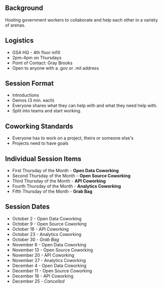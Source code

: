 ## Background 
Hosting government workers to collaborate and help each other in a variety of arenas.  

## Logistics 
* GSA HQ - 4th floor infill 
* 2pm-4pm on Thursdays 
* Point of Contact: Gray Brooks
* Open to anyone with a .gov or .mil address

## Session Format 
* Introductions 
* Demos (3 min. each)
* Everyone shares what they can help with and what they need help with.  
* Split into teams and start working.  

## Coworking Standards 
* Everyone has to work on a project, theirs or someone else's 
* Projects need to have goals

## Individual Session Items
* First Thursday of the Month - **Open Data Coworking**
* Second Thursday of the Month - **Open Source Coworking**
* Third Thursday of the Month - **API Coworking**
* Fourth Thursday of the Month - **Analytics Coworking**
* Fifth Thursday of the Month - **Grab Bag** 

## Session Dates

* October 2 - Open Data Coworking  
* October 9 - Open Source Coworking  
* October 16 - API Coworking  
* October 23 - Analytics Coworking    
* October 30 - *Grab Bag*  
* November 6 - Open Data Coworking  
* November 13 - Open Source Coworking  
* November 20 - API Coworking  
* November 27 - Analytics Coworking  
* December 4 - Open Data Coworking  
* December 11 - Open Source Coworking  
* December 18 - API Coworking  
* December 25 - *Cancelled*  

